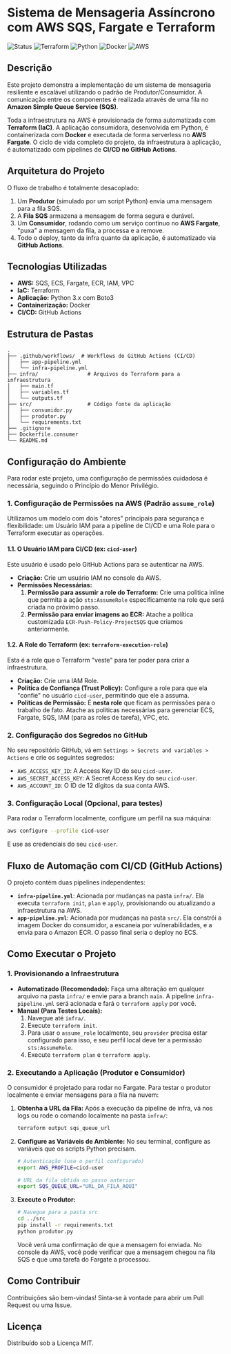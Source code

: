 # Sistema de Mensageria Assíncrono com AWS SQS, Fargate e Terraform

![Status](https://img.shields.io/badge/status-funcional-green)
![Terraform](https://img.shields.io/badge/Terraform-844FBA?logo=terraform&logoColor=white)
![Python](https://img.shields.io/badge/Python-3776AB?logo=python&logoColor=white)
![Docker](https://img.shields.io/badge/Docker-2496ED?logo=docker&logoColor=white)
![AWS](https://img.shields.io/badge/AWS-232F3E?logo=amazon-aws&logoColor=white)

## Descrição

Este projeto demonstra a implementação de um sistema de mensageria resiliente e escalável utilizando o padrão de Produtor/Consumidor. A comunicação entre os componentes é realizada através de uma fila no **Amazon Simple Queue Service (SQS)**.

Toda a infraestrutura na AWS é provisionada de forma automatizada com **Terraform (IaC)**. A aplicação consumidora, desenvolvida em Python, é containerizada com **Docker** e executada de forma serverless no **AWS Fargate**. O ciclo de vida completo do projeto, da infraestrutura à aplicação, é automatizado com pipelines de **CI/CD no GitHub Actions**.

## Arquitetura do Projeto

O fluxo de trabalho é totalmente desacoplado:

1.  Um **Produtor** (simulado por um script Python) envia uma mensagem para a fila SQS.
2.  A **Fila SQS** armazena a mensagem de forma segura e durável.
3.  Um **Consumidor**, rodando como um serviço contínuo no **AWS Fargate**, "puxa" a mensagem da fila, a processa e a remove.
4.  Todo o deploy, tanto da infra quanto da aplicação, é automatizado via **GitHub Actions**.

## Tecnologias Utilizadas

* **AWS:** SQS, ECS, Fargate, ECR, IAM, VPC
* **IaC:** Terraform
* **Aplicação:** Python 3.x com Boto3
* **Containerização:** Docker
* **CI/CD:** GitHub Actions

## Estrutura de Pastas

```
.
├── .github/workflows/  # Workflows do GitHub Actions (CI/CD)
│   ├── app-pipeline.yml
│   └── infra-pipeline.yml
├── infra/                # Arquivos do Terraform para a infraestrutura
│   ├── main.tf
│   ├── variables.tf
│   └── outputs.tf
├── src/                  # Código fonte da aplicação
│   ├── consumidor.py
│   ├── produtor.py
│   └── requirements.txt
├── .gitignore
├── Dockerfile.consumer
└── README.md
```

## Configuração do Ambiente

Para rodar este projeto, uma configuração de permissões cuidadosa é necessária, seguindo o Princípio do Menor Privilégio.

### 1. Configuração de Permissões na AWS (Padrão `assume_role`)

Utilizamos um modelo com dois "atores" principais para segurança e flexibilidade: um Usuário IAM para a pipeline de CI/CD e uma Role para o Terraform executar as operações.

#### 1.1. O Usuário IAM para CI/CD (ex: `cicd-user`)

Este usuário é usado pelo GitHub Actions para se autenticar na AWS.

* **Criação:** Crie um usuário IAM no console da AWS.
* **Permissões Necessárias:**
    1.  **Permissão para assumir a role do Terraform:** Crie uma política inline que permita a ação `sts:AssumeRole` especificamente na role que será criada no próximo passo.
    2.  **Permissão para enviar imagens ao ECR:** Atache a política customizada `ECR-Push-Policy-ProjectSQS` que criamos anteriormente.

#### 1.2. A Role do Terraform (ex: `terraform-execution-role`)

Esta é a role que o Terraform "veste" para ter poder para criar a infraestrutura.

* **Criação:** Crie uma IAM Role.
* **Política de Confiança (Trust Policy):** Configure a role para que ela "confie" no usuário `cicd-user`, permitindo que ele a assuma.
* **Políticas de Permissão:** É **nesta role** que ficam as permissões para o trabalho de fato. Atache as políticas necessárias para gerenciar ECS, Fargate, SQS, IAM (para as roles de tarefa), VPC, etc.

### 2. Configuração dos Segredos no GitHub

No seu repositório GitHub, vá em `Settings > Secrets and variables > Actions` e crie os seguintes segredos:

* `AWS_ACCESS_KEY_ID`: A Access Key ID do seu `cicd-user`.
* `AWS_SECRET_ACCESS_KEY`: A Secret Access Key do seu `cicd-user`.
* `AWS_ACCOUNT_ID`: O ID de 12 dígitos da sua conta AWS.

### 3. Configuração Local (Opcional, para testes)

Para rodar o Terraform localmente, configure um perfil na sua máquina:
```bash
aws configure --profile cicd-user
```
E use as credenciais do seu `cicd-user`.

## Fluxo de Automação com CI/CD (GitHub Actions)

O projeto contém duas pipelines independentes:

* **`infra-pipeline.yml`**: Acionada por mudanças na pasta `infra/`. Ela executa `terraform init`, `plan` e `apply`, provisionando ou atualizando a infraestrutura na AWS.
* **`app-pipeline.yml`**: Acionada por mudanças na pasta `src/`. Ela constrói a imagem Docker do consumidor, a escaneia por vulnerabilidades, e a envia para o Amazon ECR. O passo final seria o deploy no ECS.

## Como Executar o Projeto

### 1. Provisionando a Infraestrutura

* **Automatizado (Recomendado):** Faça uma alteração em qualquer arquivo na pasta `infra/` e envie para a branch `main`. A pipeline `infra-pipeline.yml` será acionada e fará o `terraform apply` por você.
* **Manual (Para Testes Locais):**
    1.  Navegue até `infra/`.
    2.  Execute `terraform init`.
    3.  Para usar o `assume_role` localmente, seu `provider` precisa estar configurado para isso, e seu perfil local deve ter a permissão `sts:AssumeRole`.
    4.  Execute `terraform plan` e `terraform apply`.

### 2. Executando a Aplicação (Produtor e Consumidor)

O consumidor é projetado para rodar no Fargate. Para testar o produtor localmente e enviar mensagens para a fila na nuvem:

1.  **Obtenha a URL da Fila:** Após a execução da pipeline de infra, vá nos logs ou rode o comando localmente na pasta `infra/`:
    ```bash
    terraform output sqs_queue_url
    ```
2.  **Configure as Variáveis de Ambiente:** No seu terminal, configure as variáveis que os scripts Python precisam.
    ```bash
    # Autenticação (use o perfil configurado)
    export AWS_PROFILE=cicd-user

    # URL da fila obtida no passo anterior
    export SQS_QUEUE_URL="URL_DA_FILA_AQUI"
    ```
3.  **Execute o Produtor:**
    ```bash
    # Navegue para a pasta src
    cd ../src
    pip install -r requirements.txt
    python produtor.py
    ```
    Você verá uma confirmação de que a mensagem foi enviada. No console da AWS, você pode verificar que a mensagem chegou na fila SQS e que uma tarefa do Fargate a processou.

## Como Contribuir

Contribuições são bem-vindas! Sinta-se à vontade para abrir um Pull Request ou uma Issue.

## Licença

Distribuído sob a Licença MIT.
